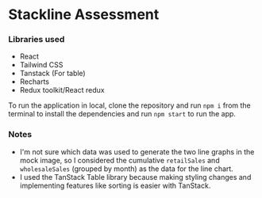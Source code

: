 # Stackline Assessment

### Libraries used

- React
- Tailwind CSS
- Tanstack (For table)
- Recharts
- Redux toolkit/React redux

To run the application in local, clone the repository and run `npm i` from the terminal to install the dependencies and run `npm start` to run the app.

### Notes

- I'm not sure which data was used to generate the two line graphs in the mock image, so I considered the cumulative `retailSales` and `wholesaleSales` (grouped by month) as the data for the line chart.
- I used the TanStack Table library because making styling changes and implementing features like sorting is easier with TanStack.
